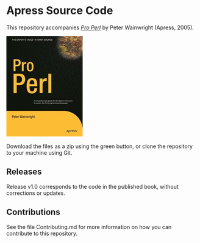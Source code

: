 # Apress Source Code

This repository accompanies [*Pro Perl*](http://www.apress.com/9781590594384) by Peter Wainwright (Apress, 2005).

![Cover image](9781590594384.jpg)

Download the files as a zip using the green button, or clone the repository to your machine using Git.

## Releases

Release v1.0 corresponds to the code in the published book, without corrections or updates.

## Contributions

See the file Contributing.md for more information on how you can contribute to this repository.
